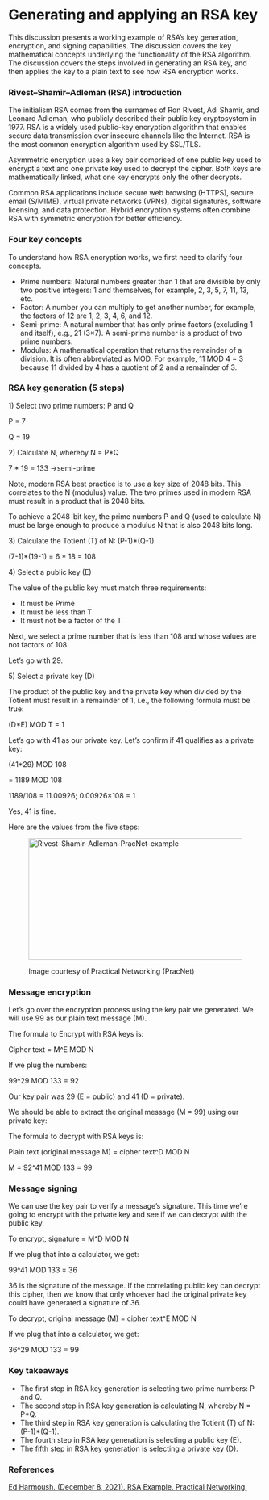 # Generating and applying an RSA key

This discussion presents a working example of RSA’s key generation, encryption, and signing capabilities. The discussion covers the key mathematical concepts underlying the functionality of the RSA algorithm. The discussion covers the steps involved in generating an RSA key, and then applies the key to a plain text to see how RSA encryption works.

### Rivest–Shamir–Adleman (RSA) introduction

The initialism RSA comes from the surnames of Ron Rivest, Adi Shamir, and Leonard Adleman, who publicly described their public key cryptosystem in 1977. RSA is a widely used public-key encryption algorithm that enables secure data transmission over insecure channels like the Internet. RSA is the most common encryption algorithm used by SSL/TLS.

Asymmetric encryption uses a key pair comprised of one public key used to encrypt a text and one private key used to decrypt the cipher. Both keys are mathematically linked, what one key encrypts only the other decrypts.&#x20;

Common RSA applications include secure web browsing (HTTPS), secure email (S/MIME), virtual private networks (VPNs), digital signatures, software licensing, and data protection. Hybrid encryption systems often combine RSA with symmetric encryption for better efficiency.

### Four key concepts

To understand how RSA encryption works, we first need to clarify four concepts.

* Prime numbers: Natural numbers greater than 1 that are divisible by only two positive integers: 1 and themselves, for example, 2, 3, 5, 7, 11, 13, etc.
* Factor: A number you can multiply to get another number, for example, the factors of 12 are 1, 2, 3, 4, 6, and 12.
* Semi-prime: A natural number that has only prime factors (excluding 1 and itself), e.g., 21 (3×7). A semi-prime number is a product of two prime numbers.
* Modulus: A mathematical operation that returns the remainder of a division. It is often abbreviated as MOD. For example, 11 MOD 4 = 3 because 11 divided by 4 has a quotient of 2 and a remainder of 3.

### RSA key generation (5 steps)

1\) Select two prime numbers: P and Q

P = 7

Q = 19

2\) Calculate N, whereby N = P\*Q

7 \* 19 = 133 →semi-prime

Note, modern RSA best practice is to use a key size of 2048 bits. This correlates to the N (modulus) value.  The two primes used in modern RSA must result in a product that is 2048 bits.

To achieve a 2048-bit key, the prime numbers P and Q (used to calculate N) must be large enough to produce a modulus N that is also 2048 bits long.

3\) Calculate the Totient (T) of N: (P-1)\*(Q-1)

(7-1)\*(19-1) = 6 \* 18 = 108

4\) Select a public key (E)

The value of the public key must match three requirements:

* It must be Prime
* It must be less than T
* It must not be a factor of the T

Next, we select a prime number that is less than 108 and whose values are not factors of 108.

Let’s go with 29.

5\) Select a private key (D)

The product of the public key and the private key when divided by the Totient must result in a remainder of 1, i.e., the following formula must be true:

(D\*E) MOD T = 1

Let’s go with 41 as our private key. Let’s confirm if 41 qualifies as a private key:

(41\*29) MOD 108

\= 1189 MOD 108

1189/108 = 11.00926; 0.00926×108 = 1

Yes, 41 is fine.

Here are the values from the five steps:

<figure><img src="https://professionaludev.wordpress.com/wp-content/uploads/2023/12/riveste28093shamire28093adleman-pracnet-example.webp?w=1024" alt="Rivest–Shamir–Adleman-PracNet-example" height="241" width="1024"><figcaption><p>Image courtesy of Practical Networking (PracNet)</p></figcaption></figure>

### Message encryption

Let’s go over the encryption process using the key pair we generated. We will use 99 as our plain text message (M).

The formula to Encrypt with RSA keys is:

Cipher text = M^E MOD N

If we plug the numbers:

99^29 MOD 133 = 92

Our key pair was 29 (E = public) and 41 (D = private).&#x20;

We should be able to extract the original message (M = 99) using our private key:

The formula to decrypt with RSA keys is:

Plain text (original message M) = cipher text^D MOD N

M = 92^41 MOD 133 = 99

### Message signing

We can use the key pair to verify a message’s signature. This time we’re going to encrypt with the private key and see if we can decrypt with the public key.

To encrypt, signature = M^D MOD N

If we plug that into a calculator, we get:

99^41 MOD 133 = 36

36 is the signature of the message. If the correlating public key can decrypt this cipher, then we know that only whoever had the original private key could have generated a signature of 36.

To decrypt, original message (M) = cipher text^E MOD N

If we plug that into a calculator, we get:

36^29 MOD 133 = 99

### Key takeaways

* The first step in RSA key generation is selecting two prime numbers: P and Q.
* The second step in RSA key generation is calculating N, whereby N = P\*Q.
* The third step in RSA key generation is calculating the Totient (T) of N: (P-1)\*(Q-1).
* The fourth step in RSA key generation is selecting a public key (E).
* The fifth step in RSA key generation is selecting a private key (D).

### References

[Ed Harmoush. (December 8, 2021). RSA Example. Practical Networking.](https://www.practicalnetworking.net/series/cryptography/rsa-example/)

